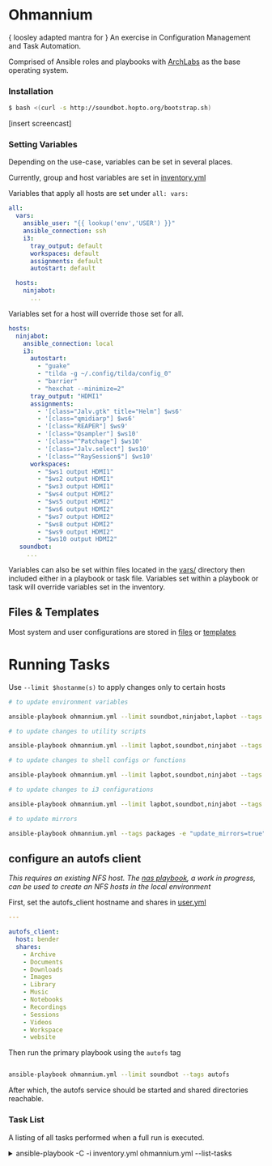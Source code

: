 # Ohmannium
{ loosley adapted mantra for }
An exercise in Configuration Management and Task Automation.

Comprised of Ansible roles and playbooks with [ArchLabs](https://archlabslinux.com/) as the base operating system.

### Installation

```bash
$ bash <(curl -s http://soundbot.hopto.org/bootstrap.sh)
```

[insert screencast]


### Setting Variables

Depending on the use-case, variables can be set in several places.

Currently, group and host variables are set in [inventory.yml](playbooks/inventory.yml)

Variables that apply all hosts are set under
`all:
  vars:
`

```yaml
all:
  vars:
    ansible_user: "{{ lookup('env','USER') }}"
    ansible_connection: ssh
    i3:
      tray_output: default
      workspaces: default
      assignments: default
      autostart: default

  hosts:
    ninjabot:
      ...
```


Variables set for a host will override those set for all.

```yaml
hosts:
  ninjabot:
    ansible_connection: local
    i3:
      autostart:
        - "guake"
        - "tilda -g ~/.config/tilda/config_0"
        - "barrier"
        - "hexchat --minimize=2"
      tray_output: "HDMI1"
      assignments:
        - '[class="Jalv.gtk" title="Helm"] $ws6'
        - '[class="qmidiarp"] $ws6'
        - '[class="REAPER"] $ws9'
        - '[class="Qsampler"] $ws10'
        - '[class="^Patchage"] $ws10'
        - '[class="Jalv.select"] $ws10'
        - '[class="^RaySession$"] $ws10'
      workspaces:
        - "$ws1 output HDMI1"
        - "$ws2 output HDMI1"
        - "$ws3 output HDMI1"
        - "$ws4 output HDMI2"
        - "$ws5 output HDMI2"
        - "$ws6 output HDMI2"
        - "$ws7 output HDMI2"
        - "$ws8 output HDMI2"
        - "$ws9 output HDMI2"
        - "$ws10 output HDMI2"
   soundbot:
     ...
```

Variables can also be set within files located in the [vars/](playbooks/vars/) directory then included either in a playbook or task file. Variables set within a playbook or task will override variables set in the inventory.

## Files & Templates

Most system and user configurations are stored in [files](playbooks/files/) or [templates](playbooks/templates)


# Running Tasks

Use `--limit $hostanme(s)` to apply changes only to certain hosts

```bash
# to update environment variables

ansible-playbook ohmannium.yml --limit soundbot,ninjabot,lapbot --tags env
```


```bash
# to update changes to utility scripts

ansible-playbook ohmannium.yml --limit lapbot,soundbot,ninjabot --tags utils
```

```bash
# to update changes to shell configs or functions

ansible-playbook ohmannium.yml --limit lapbot,soundbot,ninjabot --tags shell
```

```bash
# to update changes to i3 configurations

ansible-playbook ohmannium.yml --limit lapbot,soundbot,ninjabot --tags i3
```

```bash
# to update mirrors

ansible-playbook ohmannium.yml --tags packages -e "update_mirrors=true"
```
## configure an autofs client

_This requires an existing NFS host. The [nas playbook](playbooks/nas.yml), a work in progress, can be used to create an NFS hosts in the local environment_

First, set the autofs_client hostname and shares in [user.yml](playbooks/vars/user.yml)

```yaml
---

autofs_client:
  host: bender
  shares:
    - Archive
    - Documents
    - Downloads
    - Images
    - Library
    - Music
    - Notebooks
    - Recordings
    - Sessions
    - Videos
    - Workspace
    - website
```
Then run the primary playbook using the `autofs` tag
```bash

ansible-playbook ohmannium.yml --limit soundbot --tags autofs


```

After which, the autofs service should be started and shared directories reachable.

### Task List

A listing of all tasks performed when a full run is executed.

<details>
  <summary>ansible-playbook -C -i inventory.yml ohmannium.yml --list-tasks</summary>


```yaml
playbook: ohmannium.yml

  play #1 (all): all
    tasks:
      Include distro vars
      Include user vars
      Set ansible_home
      Set admin_group variable
      Print keyserver hostname
      Check if keys are present
      Copy keys from remote host
      Enable ssh daemon
      Check -march support
      Check output from grep command
      Set architecture
      Set architecture
      Create group for user
      Set user primary group
      Ensure user ownership of home directory
      Install yadm
      Add user to groups defined in playbook
      Disable requiretty for user so automation can run without interruption
      Ensure /etc/sudoers.d exists
      Set NOPASSWD for user in sudoers
      Set NOPASSWD for user in polkit
      Remove existing sudoers if there is one
      Set --no-user-install in gemrc
      Gather list of installed gems
      Set list of gems to install
      Install ruby gems
      debug

  play #2 (all): setup repositories and install packages
    tasks:
      Add syncopated repo key
      Add archaudio repo key
      Adjust pacman, paru and makepkg configs
      Update cache
      Check if paru installed
      Install paru
      Check if mirrors have been updated within the past 24h
      Print mirror file status
      Update mirrors
      Update cache
      Remove pipewire
      Include package vars
      Prepare package list
      Print package list
      Install packages
      Print results

  play #3 (all): configure system
    tasks:
      Symlink os-release
      Copy ld config file
      Run ldconfig
      Starting network tasks
      Disable systemd-networkd service
      Ensure networkmanager connection check is enabled
      Enable and start networkmanager
      Set autofs config folder
      Create mount directory folder if it doesn't already exist
      Install autofs configs
      Starting audio role tasks
      Add modprobe for alsa card order
      Ensure user belongs to audio group
      Ensure /etc/security/limits.d directory exists
      Install jack limits file
      Install timer permissions file
      Set vm.swappiness to 10 to Ensure swap isn't overly used
      Set vm.dirty_background_bytes to 100000000
      Set fs.inotify.max_user_watches
      Set dev.hpet.max-user-freq=3072
      Enable tuned service
      Create tuned profile folder
      Install realtime-modified profile
      Install rtirq defaults
      Install rtkit.conf
      Install rtkit systemd file
      Install cpucpower defaults
      Enable cpupower service
      Disable irqbalance service
      Create environment file for jack_control.service
      Install jack_control service file
      Ensure pulse config directory exists
      Update pulseaudio configs
      Ensure /etc/pulse/default.pa.d exists
      Install pulseaudio bluetooth config
      Adjust pulseaudio.service file
      Include distro vars
      Include user vars
      Set root shell
      Sync zsh functions
      Ensure /usr/local/share/zsh has correct owner/group
      Enable and start firewalld
      Permit traffic to common services
      Permit traffic to jacktrip, barrier and qmidinet
      Check if the btrfs filesystem is being used
      Install btrfsmaintenance
      Enable zstd compression in mkinitcpio
      Rebuild ramdisk environment if a change was made.
      Enable and/or start btrfs-scrub@-.timer
      Check if fstrim will be necessary
      debug
      Ensure fstrim.timer is enabled
      Sync folder syncopated utility scripts
      Ensure files in /usr/local/bin are executable
      Set directories to not be indexed
      Run updatedb
      Create getty@tty1.service.d directory
      Create systemd drop-in file for virtual console autologin
      Install lightdm
      Ensure group autologin exists
      Add user to autologin group
      Install xsession file to /etc/lightdm/xsession
      Update lightdm.conf
      Update pam
      Set dmrc to i3
      Install modified starfield theme
      Set kernel cmdline params in grub
      Remake grub if changes were made
      Remake grub if changes were made
      Reboot host if grub was modified
      Wait for host to reboot
      Reboot host
      Wait for host to reboot

  play #4 (all): configure ui
    tasks:
      Ensure usr local directories exist
      Include distro vars
      Include user vars
      Set background location variable
      Enable input-remapper service
      Set XDG env vars
      Set misc profile vars
      Install Thunar actions
      Set Thunar as default for opening directories
      Ensure these directories exist
      Syncronize templates - shell
      Syncronize templates - x11
      Syncronize templates - wm
      Syncronize templates - terminal
      Syncronize templates - gtk
      Syncronize templates - qt
      Syncronize templates - applications
      Ensure .xinitrc is executable
      Reload i3
      Ensure xorg.conf.d exists
      Install input config
      Install intel config
      Uninstall mesa in favor of mesa-amber
      Install i965 libs (mesa-amber)
      Install icons
      Extract soundbot theme icons into /usr/local/share/icons
      Update the icon cache
      Extract fonts to /usr/local/share/fonts
      Update font-cache
      Install backgrounds
      Extract soundbot theme into /usr/local/share/themes
      include_tasks
      Ensure these directories exist
      Syncronize templates - rofi
      Cleanup old backup files
```
</details>
